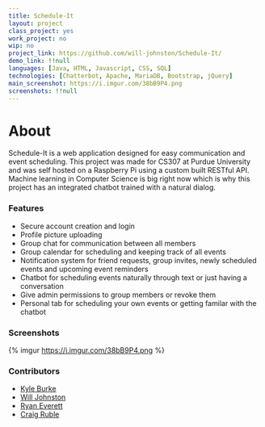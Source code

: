 ```yaml
---
title: Schedule-It
layout: project
class_project: yes
work_project: no
wip: no
project_link: https://github.com/will-johnston/Schedule-It/
demo_link: !!null
languages: [Java, HTML, Javascript, CSS, SQL]
technologies: [Chatterbot, Apache, MariaDB, Bootstrap, jQuery]
main_screenshot: https://i.imgur.com/38bB9P4.png
screenshots: !!null
---
```

# About

Schedule-It is a web application designed for easy communication and event scheduling. This project was made for CS307 at Purdue University and was self hosted on a Raspberry Pi using a custom built RESTful API. Machine learning in Computer Science is big right now which is why this project has an integrated chatbot trained with a natural dialog.

### Features

- Secure account creation and login
- Profile picture uploading
- Group chat for communication between all members
- Group calendar for scheduling and keeping track of all events
- Notification system for friend requests, group invites, newly scheduled events and upcoming event reminders
- Chatbot for scheduling events naturally through text or just having a conversation
- Give admin permissions to group members or revoke them
- Personal tab for scheduling your own events or getting familar with the chatbot

### Screenshots

{% imgur https://i.imgur.com/38bB9P4.png %}

### Contributors

- [Kyle Burke](https://github.com/KyleNBurke)
- [Will Johnston](https://github.com/will-johnston)
- [Ryan Everett](https://github.com/Changer098)
- [Craig Ruble](https://github.com/Ruble46)